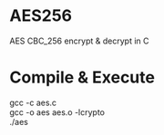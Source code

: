 # AES256
AES CBC_256 encrypt &amp; decrypt in C

# Compile & Execute
gcc -c aes.c \
gcc -o aes aes.o -lcrypto \
./aes
